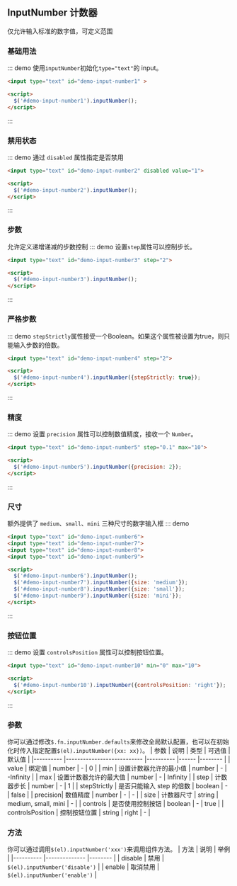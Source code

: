 ## InputNumber 计数器
仅允许输入标准的数字值，可定义范围

### 基础用法
::: demo 使用`inputNumber`初始化`type="text"`的 input。

``` html
<input type="text" id="demo-input-number1" >

<script>
  $('#demo-input-number1').inputNumber();
</script>
```
:::

### 禁用状态
::: demo 通过 `disabled` 属性指定是否禁用

``` html
<input type="text" id="demo-input-number2" disabled value="1">

<script>
  $('#demo-input-number2').inputNumber();
</script>
```
:::

### 步数
允许定义递增递减的步数控制
::: demo 设置`step`属性可以控制步长。

``` html
<input type="text" id="demo-input-number3" step="2">

<script>
  $('#demo-input-number3').inputNumber();
</script>
```
:::

### 严格步数
::: demo `stepStrictly`属性接受一个Boolean。如果这个属性被设置为true，则只能输入步数的倍数。

``` html
<input type="text" id="demo-input-number4" step="2">

<script>
  $('#demo-input-number4').inputNumber({stepStrictly: true});
</script>
```
:::

### 精度
::: demo 设置 `precision` 属性可以控制数值精度，接收一个 `Number`。

``` html
<input type="text" id="demo-input-number5" step="0.1" max="10">

<script>
  $('#demo-input-number5').inputNumber({precision: 2});
</script>
```
:::

### 尺寸
额外提供了 `medium`、`small`、`mini` 三种尺寸的数字输入框
::: demo

``` html
<input type="text" id="demo-input-number6">
<input type="text" id="demo-input-number7">
<input type="text" id="demo-input-number8">
<input type="text" id="demo-input-number9">

<script>
  $('#demo-input-number6').inputNumber();
  $('#demo-input-number7').inputNumber({size: 'medium'});
  $('#demo-input-number8').inputNumber({size: 'small'});
  $('#demo-input-number9').inputNumber({size: 'mini'});
</script>
```
:::

### 按钮位置
::: demo 设置 `controlsPosition` 属性可以控制按钮位置。

``` html
<input type="text" id="demo-input-number10" min="0" max="10">

<script>
  $('#demo-input-number10').inputNumber({controlsPosition: 'right'});
</script>
```
:::

### 参数
你可以通过修改`$.fn.inputNumber.defaults`来修改全局默认配置，也可以在初始化时传入指定配置`$(el).inputNumber({xx: xx})`。
| 参数      | 说明                       | 类型      | 可选值 | 默认值  |
|---------- |--------------------------- |---------- |------  |-------- |
| value    | 绑定值         | number | - | 0 |
| min      | 设置计数器允许的最小值 | number | - | -Infinity |
| max      | 设置计数器允许的最大值 | number | - | Infinity |
| step     | 计数器步长           | number   | - | 1 |
| stepStrictly | 是否只能输入 step 的倍数 | boolean   | - | false |
| precision| 数值精度             | number   | - | - |
| size     | 计数器尺寸           | string   | medium, small, mini | - |
| controls | 是否使用控制按钮        | boolean | - | true |
| controlsPosition | 控制按钮位置 | string | right | - |

### 方法
你可以通过调用`$(el).inputNumber('xxx')`来调用组件方法。
| 方法      | 说明          | 举例  |
|---------- |-------------- |-------- |
| disable | 禁用 | `$(el).inputNumber('disable')` |
| enable | 取消禁用 | `$(el).inputNumber('enable')` |
